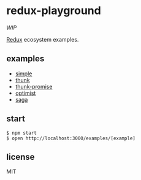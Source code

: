 # redux-playground

_WIP_

[Redux](https://github.com/reactjs/redux) ecosystem examples.

## examples

- [simple](examples/simple)
- [thunk](examples/thunk)
- [thunk-promise](examples/thunk-promise)
- [optimist](examples/optimist)
- [saga](examples/saga)

## start

```
$ npm start
$ open http://localhost:3000/examples/[example]
```

## license

MIT

